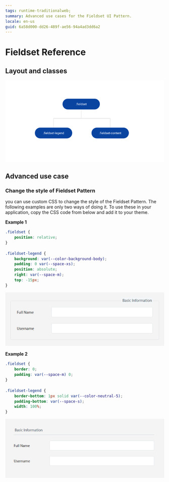 ```yaml
---
tags: runtime-traditionalweb; 
summary: Advanced use cases for the Fieldset UI Pattern.
locale: en-us
guid: 6a58d000-dd26-489f-ae56-94a4ad3dd6a2
---
```


# Fieldset Reference

## Layout and classes

![](<images/fieldset-2-diag.png>)

## Advanced use case

### Change the style of Fieldset Pattern

you can use custom CSS to change the style of the Fieldset Pattern. The following examples are only two ways of doing it. To use these in your application, copy the CSS code from below and add it to your theme.

**Example 1**

```css
.fieldset {
    position: relative;
}

.fieldset-legend {
    background: var(--color-background-body);
    padding: 0 var(--space-xs);
    position: absolute;
    right: var(--space-m);
    top: -15px;
}
```

![](<images/fieldset-3-ss.png>)

**Example 2**

```css
.fieldset {
    border: 0;
    padding: var(--space-m) 0;
}

.fieldset-legend {
    border-bottom: 1px solid var(--color-neutral-5);
    padding-bottom: var(--space-s);
    width: 100%;
}
```

![](<images/fieldset-4-ss.png>)
